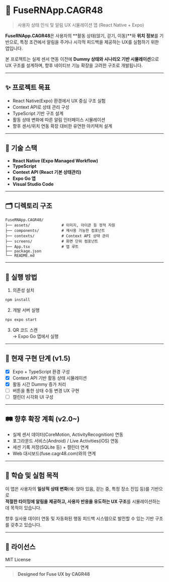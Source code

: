 # 📱 FuseRNApp.CAGR48

> 사용자 상태 인식 및 알림 UX 시뮬레이션 앱 (React Native + Expo)

**FuseRNApp.CAGR48**은 사용자의 **활동 상태(앉기, 걷기, 이동)**와 **위치 정보**를 기반으로, 특정 조건에서 알림을 주거나 시각적 피드백을 제공하는 UX를 실험하기 위한 앱입니다.

본 프로젝트는 실제 센서 연동 이전에 **Dummy 상태와 시나리오 기반 시뮬레이션**으로 UX 구조를 설계하며, 향후 네이티브 기능 확장을 고려한 구조로 개발됩니다.

---

## ✨ 프로젝트 목표

- React Native(Expo) 환경에서 UX 중심 구조 실험
- Context API로 상태 관리 구성
- TypeScript 기반 구조 설계
- 활동 상태 변화에 따른 알림 인터페이스 시뮬레이션
- 향후 센서/위치 연동 확장 대비한 유연한 아키텍처 설계

---

## 🧱 기술 스택

- **React Native (Expo Managed Workflow)**
- **TypeScript**
- **Context API (React 기본 상태관리)**
- **Expo Go 앱**
- **Visual Studio Code**

---

## 🗂 디렉토리 구조

```plain/text
FuseRNApp.CAGR48/
├── assets/              # 이미지, 아이콘 등 정적 자원
├── components/          # 재사용 가능한 컴포넌트
├── contexts/            # Context API 상태 관리
├── screens/             # 화면 단위 컴포넌트
├── App.tsx              # 앱 루트
├── package.json
└── README.md
```

---

## 🚀 실행 방법

1. 의존성 설치
```bash
npm install
```

2. 개발 서버 실행
```bash
npx expo start
```

3. QR 코드 스캔  
   → Expo Go 앱에서 실행

---

## 📌 현재 구현 단계 (v1.5)

- [x] Expo + TypeScript 환경 구성
- [x] Context API 기반 활동 상태 시뮬레이션
- [x] 활동 시간 Dummy 증가 처리
- [ ] 버튼을 통한 상태 수동 변경 UX 구현
- [ ] 캘린더 시각화 UI 구성

---

## 🛤️ 향후 확장 계획 (v2.0~)

- 실제 센서 데이터(CoreMotion, ActivityRecognition) 연동
- 포그라운드 서비스(Android) / Live Activities(iOS) 연동
- 세션 기록 저장(SQLite 등) + 캘린더 연계
- Web 대시보드(fuse.cagr48.com)와의 연계

---

## 🧪 학습 및 실험 목적

이 앱은 사용자의 **일상적 상태 변화**(예: 앉아 있음, 걷는 중, 특정 장소 진입 등)를 기반으로  
**적절한 타이밍에 알림을 제공하고, 사용자 반응을 유도하는 UX 구조**를 시뮬레이션하는 데 목적이 있습니다.

향후 실사용 데이터 연동 및 자동화된 행동 피드백 시스템으로 발전할 수 있는 기반 구조를 갖추고 있습니다.

---

## 📄 라이선스

MIT License

---

> **Designed for Fuse UX by CAGR48**
